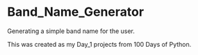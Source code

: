 # Band_Name_Generator
Generating a simple band name for the user.

This was created as my Day_1 projects from 100 Days of Python.
